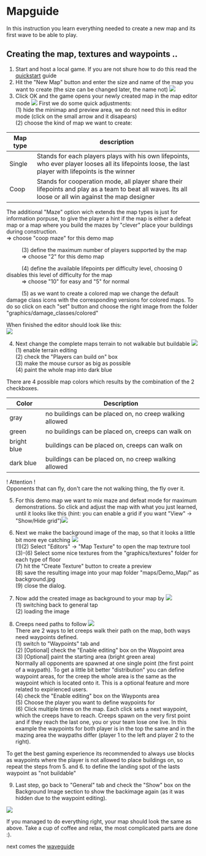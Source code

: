 # Mapguide

In this instruction you learn everything needed to create a new map and its first wave to be able to play.

## Creating the map, textures and waypoints ..

1. Start and host a local game. If you are not shure how to do this read the [quickstart](quickstart.md) guide
2. Hit the "New Map" button and enter the size and name of the map you want to create (the size can be changed later, the name not) ![](images/demo_map_create.png)
3. Click OK and the game opens your newly created map in the map editor mode ![](images/demo_map_general.png)
First we do some quick adjustments:  
 (1) hide the minimap and preview area, we do not need this in editor mode (click on the small arrow and it disapears)  
 (2) choose the kind of map we want to create:  

 | Map type | description |
 | --- | --- |
 | Single | Stands for each players plays with his own lifepoints, who ever player looses all its lifepoints loose, the last player with lifepoints is the winner
 | Coop | Stands for cooperation mode, all player share their lifepoints and play as a team to beat all waves. Its all loose or all win against the map designer  

The additional "Maze" option wich extends the map types is just for information porpuse, to give the player a hint if the map is either a defeat map or a map where you build the mazes by "clever" place your buildings during construction.<br>
=> choose "coop maze" for this demo map

&nbsp;&nbsp;&nbsp;&nbsp;&nbsp;&nbsp;&nbsp;&nbsp;&nbsp; (3) define the maximum number of players supported by the map<br>
&nbsp;&nbsp;&nbsp;&nbsp;&nbsp;&nbsp;&nbsp;&nbsp;&nbsp; => choose "2" for this demo map
  
&nbsp;&nbsp;&nbsp;&nbsp;&nbsp;&nbsp;&nbsp;&nbsp;&nbsp; (4) define the available lifepoints per difficulty level, choosing 0 disables this level of difficulty for the map <br>
&nbsp;&nbsp;&nbsp;&nbsp;&nbsp;&nbsp;&nbsp;&nbsp;&nbsp; => choose "10" for easy and "5" for normal

&nbsp;&nbsp;&nbsp;&nbsp;&nbsp;&nbsp;&nbsp;&nbsp;&nbsp;  (5) as we want to create a colored map we change the default damage class icons with the corresponding versions for colored maps. To do so click on each "set" button and choose the right image from the folder "graphics/damage_classes/colored"

When finished the editor should look like this: <br>![](images/demo_map_general2.png)

4. Next change the complete maps terrain to not walkable but buildable ![](images/demo_map_terrain1.png)  
 (1) enable terrain editing  
 (2) check the "Players can build on" box  
 (3) make the mouse cursor as big as possible  
 (4) paint the whole map into dark blue

There are 4 possible map colors which results by the combination of the 2 checkboxes.

| Color | Description | 
| --- | --- |
| gray | no buildings can be placed on, no creep walking allowed
| green | no buildings can be placed on, creeps can walk on
| bright blue | buildings can be placed on, creeps can walk on
| dark blue | buildings can be placed on, no creep walking allowed

! Attention ! <br>
Opponents that can fly, don't care the not walking thing, the fly over it.

5. For this demo map we want to mix maze and defeat mode for maximum demonstrations. So click and adjust the map with what you just learned, until it looks like this (hint: you can enable a grid if you want "View" -> "Show/Hide grid")![](images/demo_map_terrain2.png)

6. Next we make the background image of the map, so that it looks a little bit more eye catching ![](images/demo_map_texture_editor.png)  
 (1)(2) Select "Editors" -> "Map Texture" to open the map textrure tool  
 (3)-(6) Select some nice textures from the "graphics/textures" folder for each type of floor  
 (7) hit the "Create Texture" button to create a preview  
 (8) save the resulting image into your map folder "maps/Demo_Map/" as background.jpg  
 (9) close the dialog.

7. Now add the created image as background to your map by ![](images/demo_map_set_background.png)  
 (1) switching back to general tap  
 (2) loading the image

8. Creeps need paths to follow ![](images/demo_map_waypoint_editing.png)  
There are 2 ways to let creeps walk their path on the map, both ways need waypoints defined.  
 (1) switch to "Waypoints" tab and  
 (2) [Optional] check the "Enable editing" box on the Waypoint area  
 (3) [Optional] paint the starting area (bright green area)<br>
Normally all opponents are spawned at one single point (the first point of a waypath). To get a little bit better "distribution" you can define waypoint areas, for the creep the whole area is the same as the waypoint which is located onto it. This is a optional feature and more related to expirienced users.  
 (4) check the "Enable editing" box on the Wayponts area  
 (5) Choose the player you want to define waypoints for  
 (6) Click multiple times on the map. Each click sets a next waypoint, which the creeps have to reach. Creeps spawn on the very first point and if they reach the last one, you or your team lose one live. In this example the waypoints for both player is in the top the same and in the mazing area the waypaths differ (player 1 to the left and player 2 to the right).

To get the best gaming experience its recommended to always use blocks as waypoints where the player is not allowed to place buildings on, so repeat the steps from 5. and 6. to define the landing spot of the lasts waypoint as "not buildable"

9. Last step, go back to "General" tab and check the "Show" box on the Background Image section to show the backimage again (as it was hidden due to the waypoint editing).

![](images/demo_map_mapguide_result.png)


If you managed to do everything right, your map should look the same as above. Take a cup of coffee and relax, the most complicated parts are done :).

next comes the [waveguide](waveguide.md)